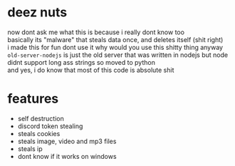 # deez nuts
now dont ask me what this is because i really dont know too  
basically its "malware" that steals data once, and deletes itself (shit right)  
i made this for fun dont use it why would you use this shitty thing anyway  
`old-server-nodejs` is just the old server that was written in nodejs but node didnt support long ass strings so moved to python  
and yes, i do know that most of this code is absolute shit
# features
- self destruction
- discord token stealing
- steals cookies
- steals image, video and mp3 files
- steals ip
- dont know if it works on windows